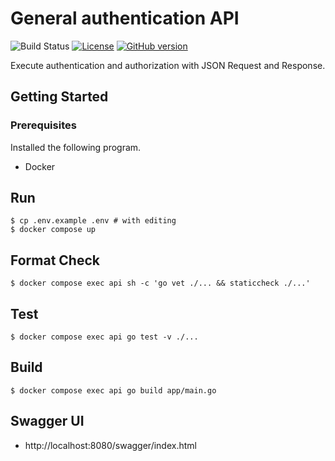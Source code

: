 # General authentication API

![Build Status](https://github.com/gotoeveryone/auth-api/workflows/Build/badge.svg)
[![License](https://img.shields.io/badge/License-MIT-blue.svg)](https://github.com/gotoeveryone/auth-api/blob/master/LICENSE)
[![GitHub version](https://badge.fury.io/gh/gotoeveryone%2Fauth-api.svg)](https://badge.fury.io/gh/gotoeveryone%2Fauth-api)

Execute authentication and authorization with JSON Request and Response.

## Getting Started

### Prerequisites

Installed the following program.

- Docker

## Run

```
$ cp .env.example .env # with editing
$ docker compose up
```

## Format Check

```
$ docker compose exec api sh -c 'go vet ./... && staticcheck ./...'
```

## Test

```
$ docker compose exec api go test -v ./...
```

## Build

```
$ docker compose exec api go build app/main.go
```

## Swagger UI

- http://localhost:8080/swagger/index.html
